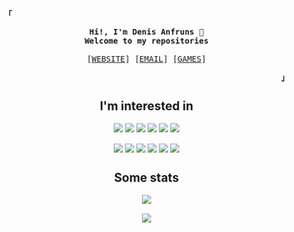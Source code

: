 <!-- Inspiration:
https://github.com/mouredev
https://github.com/owl4ce
https://www.jasongaylord.com/blog/2020/10/28/implementing-github-readme-statistics -->

<!-- Profile & Contact -->
<p align="left"><strong><samp>「</samp></strong></p>
    <p align="center">
      <samp>
            <b>
            Hi!, I'm Denis Anfruns 👋<br>
            Welcome to my repositories<br><br>
            </b>
            [<a href="https://anfruns-denis.dev/" target="_blank">WEBSITE</a>]
            [<a href="mailto:anfruns.denis@gmail.com">EMAIL</a>]
            [<a href="https://hunkstalker.itch.io/" target="_blank">GAMES</a>]
      </samp><br>
    </p>
<p align="right"><strong><samp>」</samp></strong></p>

<div align="center">
    <!-- I am interested in -->
    <p align="center">
      <h2>I'm interested in</h2>
    </p>
</div>
<div align="center">
    <p>
        <img src="https://img.shields.io/badge/.Net-512BD4?style=for-the-badge&logo=.Net&logoColor=white&labelColor=101010" />
        <img src="https://img.shields.io/badge/Azure-0078D4?style=for-the-badge&logo=Microsoft Azure&logoColor=white&labelColor=101010" />
        <img src="https://img.shields.io/badge/SQL Server-CC2927?style=for-the-badge&logo=Microsoft SQL Server&logoColor=white&labelColor=101010" />
        <img src="https://img.shields.io/badge/Flutter-02569B?style=for-the-badge&logo=Flutter&logoColor=white&labelColor=101010" />
        <img src="https://img.shields.io/badge/Firebase-FFCA28?style=for-the-badge&logo=Firebase&logoColor=white&labelColor=101010" />
        <img src="https://img.shields.io/badge/Python-3776AB?style=for-the-badge&logo=Python&logoColor=white&labelColor=101010" />
        <br><br>
        <img src="https://img.shields.io/badge/git-F05032?style=for-the-badge&logo=git&logoColor=white&labelColor=101010" />
        <img src="https://img.shields.io/badge/Astro-FF5D01?style=for-the-badge&logo=Astro&logoColor=white&labelColor=101010" />
        <img src="https://img.shields.io/badge/React-61DAFB?style=for-the-badge&logo=React&logoColor=white&labelColor=101010" />
        <img src="https://img.shields.io/badge/Next-000000?style=for-the-badge&logo=Next.js&logoColor=white&labelColor=101010" />
        <img src="https://img.shields.io/badge/Solid-2C4F7C?style=for-the-badge&logo=Solid&logoColor=white&labelColor=101010" />
        <img src="https://img.shields.io/badge/Godot-478CBF?style=for-the-badge&logo=Godot Engine&logoColor=white&labelColor=101010" />
        </br>
    </p>
</div>
<p>
<!-- https://simpleicons.org -->

<div align="center">
    <!-- GitHub statistics -->
    <p align="center">
      <h2>Some stats</h2>
    </p>
</div>

<div align="center">
    <!-- Statistics -->
    <picture>
        <source 
          srcset="https://github-readme-stats.vercel.app/api?username=hunkstalker&show_icons=false&card_width=450&&theme=synthwave"
          media="(prefers-color-scheme: dark)"
          />
        <source
          srcset="https://github-readme-stats.vercel.app/api?username=hunkstalker&show_icons=false&hide_title=false&card_width=450"
          media="(prefers-color-scheme: light), (prefers-color-scheme: no-preference)"
          />
        <img align="center" src="https://github-readme-stats.vercel.app/api?username=hunkstalker&show_icons=false" />
    </picture>
<br><br>
    <!-- Languages-->
    <picture>
        <source 
          srcset="https://github-readme-stats.vercel.app/api/top-langs/?username=hunkstalker&layout=compact&langs_count=10&card_width=450&theme=synthwave"
          media="(prefers-color-scheme: dark)"
          />
        <source
          srcset="https://github-readme-stats.vercel.app/api/top-langs/?username=hunkstalker&layout=compact&langs_count=10&card_width=450"
          media="(prefers-color-scheme: light), (prefers-color-scheme: no-preference)"
          />
        <img align="center" src="https://github-readme-stats.vercel.app/api/top-langs/?username=hunkstalker&layout=compact" />
    </picture>
</div>
